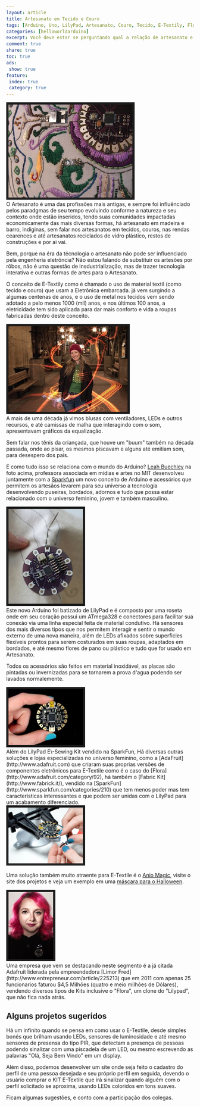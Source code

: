 ```yaml
---
layout: article
title: Artesanato em Tecido e Couro
tags: [Arduino, Uno, LilyPad, Artesanato, Couro, Tecido, E-Textily, Flora, Bordado]
categories: [helloworldarduino]
excerpt: Você deve estar se perguntando qual a relação de artesanato e Arduino, ainda mais usando Tecido e Couro, vamos acabar matando alguém eletrocutado? 
comment: true
share: true
toc: true
ads:
 show: true
feature:
 index: true
 category: true
---
```


<div class="imageBox" id="left">
<a rel="lightbox" title="Bordado com LilyPad" href="/images/e-textile/bordado.jpg">
<img src="/images/e-textile/bordado-thumb.jpg" width="333" height="250"  border="6" />
</a>
</div>
O Artesanato é uma das profissões mais antigas, e sempre foi influênciado pelos
paradgmas de seu tempo evoluindo conforme a natureza e seu contexto onde estão
inseridos, tendo suas comunidades impactadas economicamente das mais diversas
formas, há artesanato em madeira e barro, indiginas, sem falar nos artesanatos
em tecidos, couros, nas rendas cearences e até artesanatos reciclados de vidro
plástico, restos de construções e por ai vai.

Bem, porque na éra da técnologia o artesanato não pode ser influenciado pela
engenheria eletrôncia? Não estou falando de substituir os artesões por rôbos,
não é uma questão de insdustrialização, mas de trazer tecnologia interativa e
outras formas de artes para o Artesanato.

O conceito de E-Textily como é chamado o uso de material textil (como tecido e
couro) que usam a Eletrônica embarcada. já vem surgindo a algumas centenas de
anos, e o uso de metal nos tecidos vem sendo adotado a pelo menos 1000 (mil)
anos, e nos últimos 100 anos, a eletricidade tem sido aplicada para dar mais
conforto e vida a roupas fabricadas dentro deste conceito.

<div class="imageBox" id="right">
<a rel="lightbox" title="Leah Buechley" href="/images/e-textile/leah.jpg" >
<img src="/images/e-textile/leah-thumb.jpg"  width="320" height="230" border="6" />
</a>
</div>
A mais de uma década já vimos 
blusas com ventiladores, LEDs e outros recursos, e até camissas de malha que
interagindo com o som, apresentavam gráficos da equalização.

Sem falar nos tênis da criançada, que houve um "buum" também na década passada,
onde ao pisar, os mesmos piscavam e alguns até emitiam som, para desespero dos
pais.

E como tudo isso se relaciona com o mundo do Arduino? [Leah Buechley](http://www.media.mit.edu/people/leah)
na foto acima, professora associada em mídias e artes no MIT desenvolveu
juntamente com a [Sparkfun](http://www.sparkfun.com) um novo conceito de 
Arduino e acessórios que permitem os artesãos levarem para seu universo a 
tecnologia desenvolvendo puseiras, bordados, adornos e tudo que possa estar
relacionado com o universo feminino, jovem e também masculino.

<div class="imageBox" id="left">
<a rel="lightbox" title="LilyPad" href="/images/e-textile/lilypad.jpg" >
<img src="/images/e-textile/lilypad-thumb.jpg"  width="200" height="255" border="6" />
</a></div>
Este novo Arduino foi batizado de LilyPad e é composto por uma roseta onde
em seu coração possui um ATmega328 e conectores para facilitar sua conexão via
uma linha especial feita de material condutivo. Há sensores dos mais diversos
tipos que nos permitem interagir e sentir o mundo externo de uma nova maneira,
além de LEDs afixados sobre superficies flexíveis prontos para serem
costurados em suas roupas, adaptados em bordados, e até mesmo flores de pano
ou plástico e tudo que for usado em Artesanato.

Todos os acessórios são feitos em material inoxidável, as placas são pintadas
ou invernizadas para se tornarem a prova d'agua podendo ser lavados
normalemente.

<div class="imageBox" id="right">
<a rel="lightbox" href="/images/e-textile/flora.jpg" title="Flora">
<img src="/images/e-textile/flora-thumb.jpg" width="200" height="150" border="6" />
</a>
</div>
Além do LilyPad E\-Sewing Kit vendido na SparkFun, Há diversas
outras soluções e lojas especializadas no universo feminino, como a [AdaFruit](http://www.adafruit.com)
que criaram suas proprias versões de componentes eletrônicos para E-Textile
como é o caso do [Flora](http://www.adafruit.com/category/92), há também o
[Fabric Kit](http://www.fabrick.it/), vendido na [SparkFun](http://www.sparkfun.com/categories/210)
que tem menos poder mas tem caracteristicas interessantes e que podem ser
unidas com o LilyPad para um acabamento diferenciado.
<div class="imageBox" id="left">
<a rel="lightbox" title="Flora" href="/images/e-textile/flora-tv-b-gone2.png" >
<img src="/images/e-textile/flora-tv-b-gone2.png" width="200" height="150" border="6" />
</a>
</div>

Uma solução também muito atraente para E-Textile é o [Anio Magic](http://www.aniomagic.com/store/?hl=en),
visite o site dos projetos e veja um exemplo em uma [máscara para o Halloween](http://www.aniomagic.com/examples/?mode=sensor).
 
<div class="imageBox" id="right">
<a rel="lightbox" title="Limor Fried" href="/images/e-textile/limor-fried-adafruit-entrepreneur-of-the-year2.jpg">
<img src="/images/e-textile/limor-fried-adafruit-entrepreneur-of-the-year2-thumb.jpg"  width="120" height="180" border="6"/>
</a>
</div>
Uma empresa que vem se destacando neste segmento é a já citada Adafruit 
liderada pela empreendedora [Limor Fred](http://www.entrepreneur.com/article/225213)
que em 2011 com apenas 25 funcionarios faturou $4,5 Milhões (quatro e meio
milhões de Dólares), vendendo diversos tipos de Kits inclusive o "Flora", um
clone do "Lilypad", que não fica nada atrás.

## Alguns projetos sugeridos

Há um infinito quando se pensa em como usar o E-Textile, desde simples bonés
que brilham usando LEDs, sensores de luminosidade e até mesmo sensores de
presensa do tipo PIR, que detectam a presença de pessoas podendo sinalizar com 
uma piscadela de um LED, ou mesmo escrevendo as palavras "Olá, Seja Bem Vindo"
em um display.

Além disso, podemos desenvolver um site onde seja feito o cadastro do perfil
de uma pessoa desejada e seu próprio perfil em seguida, devendo o usuário
comprar o KIT E-Textile que irá sinalizar quando alguém com o perfil solicitado 
se aproxima, usando LEDs coloridos em tons suaves.

Ficam algumas sugestões, e conto com a participação dos colegas.

  
